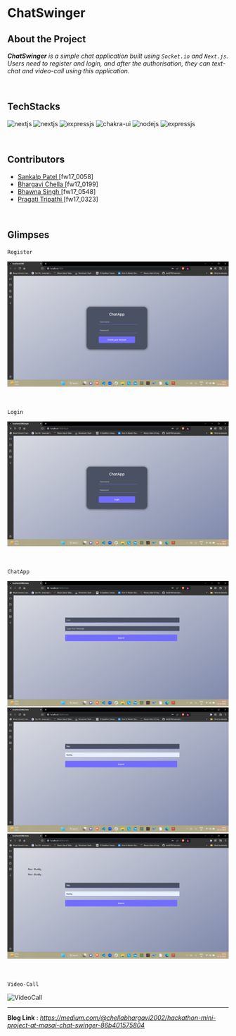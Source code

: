 # **ChatSwinger**

## **About the Project**

_**ChatSwinger** is a simple chat application built using `Socket.io` and `Next.js`. Users need to register and login, and after the authorisation, they can text-chat and video-call using this application._

<br/>

## **TechStacks**

 <p>
  <img src="https://img.shields.io/badge/Next.js-000000?style=for-the-badge&logo=nextdotjs&logoColor=white" alt="nextjs"/>
  <img src="https://img.shields.io/badge/Socket.io-3b3b3b?style=for-the-badge&logo=socketdotio&logoColor=white" alt="nextjs"/>
  <img src="https://img.shields.io/badge/WebRTC-bf0000?style=for-the-badge&logo=webrtc&logoColor=white" alt="expressjs"/>
  <img src="https://img.shields.io/badge/Chakra%20UI-27bdb1?style=for-the-badge&logo=chakraui&logoColor=white" alt="chakra-ui" />
  <img src="https://img.shields.io/badge/Node.js-70a760?style=for-the-badge&logo=nodedotjs&logoColor=white" alt="nodejs" />
  <img src="https://img.shields.io/badge/Express.js-000000?style=for-the-badge&logo=express&logoColor=white" alt="expressjs"/>
 </p>

<br/>

## **Contributors**
<ul>
   <li> <a href="https://github.com/Sankalp2009"> Sankalp Patel </a> [fw17_0058] </li>
   <li> <a href="https://github.com/bhargavi35"> Bhargavi Chella </a> [fw17_0199] </li>
   <li> <a href="https://github.com/Bhawna32"> Bhawna Singh </a> [fw17_0548]
  <li><a href="https://github.com/pragati-tripathi05"> Pragati Tripathi </a> [fw17_0323]</li>
</ul>

<br/>

## **Glimpses**
`Register`

![Register](https://github.com/Bhawna32/ChatSwinger/blob/main/Frontend/public/pic1.png)

<br/>

`Login`

![Login](https://github.com/Bhawna32/ChatSwinger/blob/main/Frontend/public/pic2.png)

<br/>

`ChatApp`

![ChatApp](https://github.com/Bhawna32/ChatSwinger/blob/main/Frontend/public/pic3.png)
![ChatApp](https://github.com/Bhawna32/ChatSwinger/blob/main/Frontend/public/pic4.png)
![ChatApp](https://github.com/Bhawna32/ChatSwinger/blob/main/Frontend/public/pic5.png)

<br/>

`Video-Call`

![VideoCall]()

---
**Blog Link** : _https://medium.com/@chellabhargavi2002/hackathon-mini-project-at-masai-chat-swinger-86b401575804_
